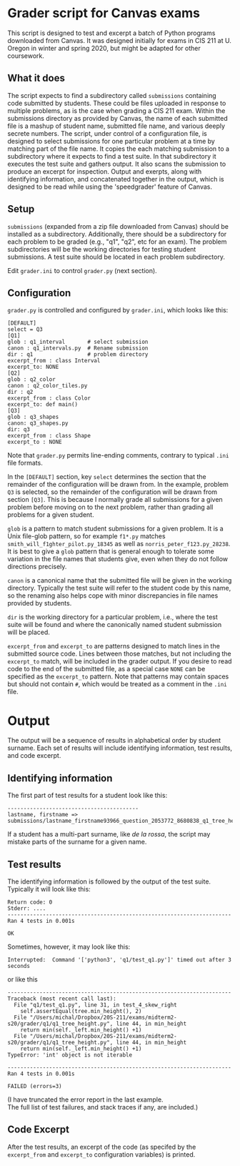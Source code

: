 # Grader script for Canvas exams

This script is designed to test and excerpt a batch of Python programs downloaded from Canvas.  It was designed initially for exams in CIS 211 at U. Oregon in winter and spring 2020, but might be adapted for other coursework.  

## What it does 

The script expects to find a subdirectory
called `submissions` containing code submitted by students.  These could be files uploaded in response to multiple problems, as is the case when grading a 
CIS 211 exam.  Within the submissions directory as 
provided by Canvas, the name of each submitted file is a mashup of student name, submitted file name, and various deeply secrete numbers.  The script, 
under control of a configuration file,  is designed to select submissions for one particular problem at a time by matching part of the file name. It copies the each matching submission to a subdirectory where it expects to find a test suite. In that subdirectory it executes the test suite and gathers output.  It also scans the submission to produce an excerpt for inspection.  Output and exerpts, along with identifying information, and concatenated together in the output, which is designed to be read while using the 'speedgrader' feature of Canvas. 

## Setup

`submissions` (expanded from a zip file downloaded from Canvas) should be installed as a subdirectory.  Additionally, there should be a subdirectory for each 
problem to be graded (e.g., "q1", "q2", etc for an exam).  The problem subdirectories will be the working directories for testing student submissions.  A test suite should be located in each problem subdirectory. 

Edit `grader.ini` to control `grader.py` (next section). 

## Configuration 

`grader.py` is controlled and configured by `grader.ini`, which looks like this: 

```
[DEFAULT]
select = Q3
[Q1]
glob : q1_interval       # select submission 
canon : q1_intervals.py  # Rename submission
dir : q1                 # problem directory
excerpt_from : class Interval   
excerpt_to: NONE    
[Q2]
glob : q2_color
canon : q2_color_tiles.py
dir : q2
excerpt_from : class Color
excerpt_to: def main()
[Q3]
glob : q3_shapes
canon: q3_shapes.py
dir: q3
excerpt_from : class Shape
excerpt_to : NONE
```

Note that `grader.py` permits line-ending comments, 
contrary to typical `.ini` file formats.  

In the `[DEFAULT]` section, key `select` determines the 
section that the remainder of the configuration will 
be drawn from.  In the example, problem `Q3` is selected, so the remainder of the configuration will 
be drawn from section `[Q3]`.  This is because I 
normally grade all submissions for a given problem 
before moving on to the next problem, rather than 
grading all problems for a given student.  

`glob` is a pattern to match student submissions for a given problem.  It is a Unix file-glob pattern, so for 
example `f1*.py` matches `smith_will_f1ghter_pilot.py_18345` 
as well as `norris_peter_f123.py_28238`.  It is best to give a `glob` pattern that is general enough to tolerate some variation in the file names that students give, even when they do not follow directions precisely. 

`canon` is a canonical name that the submitted file will be given in the working directory. Typically the test suite will refer to the student code by this name, so the renaming also helps cope with minor discrepancies in file names provided by students. 

`dir` is the working directory for a particular problem, i.e., where the test suite will be found and where the canonically named student submission will be placed. 

`excerpt_from` and `excerpt_to` are patterns designed to match lines in the submitted source code.  Lines between those matches, but not including the `excerpt_to` match, will be included in the grader output.   If you desire to read code to the end of the submitted file, as a special case `NONE` can be specified as the `excerpt_to` pattern.  Note that 
patterns may contain spaces but should not contain 
`#`, which would be treated as a comment in the `.ini` 
file. 


# Output

The output will be a sequence of results in alphabetical order by student surname.  Each set of 
results will include identifying information, 
test results, and code excerpt.  

## Identifying information 

The first part of test results for a student look 
like this: 

```
-----------------------------------------
lastname, firstname => 	submissions/lastname_firstname93966_question_2053772_8680838_q1_tree_height.py
```

If a student has a multi-part surname, like *de la rossa*, the script may mistake parts of the surname for a given name. 

## Test results 

The identifying information is followed by the output of the test suite.  Typically it will look like this:

```
Return code: 0
Stderr: ....
----------------------------------------------------------------------
Ran 4 tests in 0.001s

OK
```

Sometimes, however, it may look like this: 

```
Interrupted:  Command '['python3', 'q1/test_q1.py']' timed out after 3 seconds
```

or like this 

```
----------------------------------------------------------------------
Traceback (most recent call last):
  File "q1/test_q1.py", line 31, in test_4_skew_right
    self.assertEqual(tree.min_height(), 2)
  File "/Users/michal/Dropbox/20S-211/exams/midterm2-s20/grader/q1/q1_tree_height.py", line 44, in min_height
    return min(self._left.min_height() +1)
  File "/Users/michal/Dropbox/20S-211/exams/midterm2-s20/grader/q1/q1_tree_height.py", line 44, in min_height
    return min(self._left.min_height() +1)
TypeError: 'int' object is not iterable

----------------------------------------------------------------------
Ran 4 tests in 0.001s

FAILED (errors=3)
```

(I have truncated the error report in the last example.  
The full list of test failures, and stack traces if any, are included.) 

## Code Excerpt

After the test results, an excerpt of the code (as specifed by the `excerpt_from` and `excerpt_to` configuration variables) is printed.  
